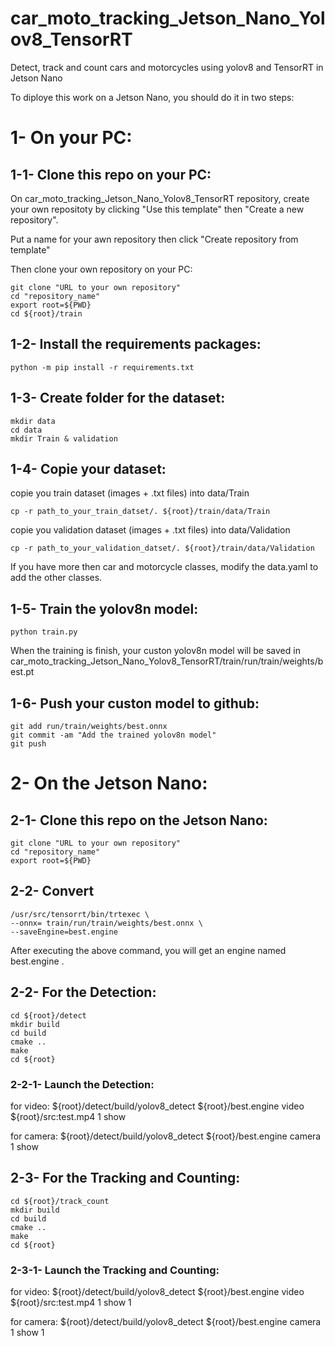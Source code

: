# car_moto_tracking_Jetson_Nano_Yolov8_TensorRT
Detect, track and count cars and motorcycles using yolov8 and TensorRT in Jetson Nano


To diploye this work on a Jetson Nano, you should do it in two steps:

# 1- On your PC:
## 1-1- Clone this repo on your PC:
On car_moto_tracking_Jetson_Nano_Yolov8_TensorRT repository, create your own repositoty by clicking "Use this template" then "Create a new repository".

Put a name for your awn repository then click "Create repository from template"

Then clone your own repository on your PC: 

	git clone "URL to your own repository"
	cd "repository_name"
	export root=${PWD}
	cd ${root}/train

## 1-2- Install the requirements packages:

	python -m pip install -r requirements.txt

## 1-3- Create folder for the dataset:

	mkdir data
	cd data
	mkdir Train & validation

## 1-4- Copie your dataset:
copie you train dataset (images + .txt files) into data/Train

	cp -r path_to_your_train_datset/. ${root}/train/data/Train

copie you validation dataset (images + .txt files) into data/Validation

	cp -r path_to_your_validation_datset/. ${root}/train/data/Validation


If you have more then car and motorcycle classes, modify the data.yaml to add the other classes.

## 1-5- Train the yolov8n model:

	python train.py

When the training is finish, your custon yolov8n model will be saved in 
car_moto_tracking_Jetson_Nano_Yolov8_TensorRT/train/run/train/weights/best.pt

## 1-6- Push your custon model to github:

	git add run/train/weights/best.onnx
	git commit -am "Add the trained yolov8n model"
	git push




# 2- On the Jetson Nano:
## 2-1- Clone this repo on the Jetson Nano:

	git clone "URL to your own repository"
	cd "repository_name"
	export root=${PWD}

## 2-2- Convert

	/usr/src/tensorrt/bin/trtexec \
	--onnx= train/run/train/weights/best.onnx \
	--saveEngine=best.engine

After executing the above command, you will get an engine named best.engine .

## 2-2- For the Detection:

	cd ${root}/detect
	mkdir build
	cd build
	cmake ..
	make
	cd ${root}

### 2-2-1- Launch the Detection:
for video:
	${root}/detect/build/yolov8_detect ${root}/best.engine video ${root}/src:test.mp4 	1 show

for camera:
	${root}/detect/build/yolov8_detect ${root}/best.engine camera 1 show

## 2-3- For the Tracking and Counting:

	cd ${root}/track_count
	mkdir build
	cd build
	cmake ..
	make
	cd ${root}

### 2-3-1- Launch the Tracking and Counting:
for video:
	${root}/detect/build/yolov8_detect ${root}/best.engine video ${root}/src:test.mp4 	1 show 1

for camera:
	${root}/detect/build/yolov8_detect ${root}/best.engine camera 1 show 1
